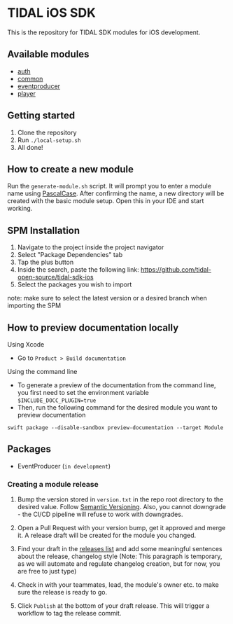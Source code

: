 # TIDAL iOS SDK 

This is the repository for TIDAL SDK modules for iOS development.

## Available modules

- [auth](./Sources/Auth/README.md)
- [common](./Sources/Common/README.md)
- [eventproducer](./Sources/EventProducer/README.md)
- [player](./Sources/Player/README.md)

## Getting started
1. Clone the repository
2. Run `./local-setup.sh`
3. All done!

## How to create a new module
Run the `generate-module.sh` script. It will prompt you to enter a module name using [PascalCase](https://pl.wikipedia.org/wiki/PascalCase).
After confirming the name, a new directory will be created with the basic module setup. Open this in your IDE and start working.

## SPM Installation
1. Navigate to the project inside the project navigator
2. Select "Package Dependencies" tab
3. Tap the plus button
4. Inside the search, paste the following link: https://github.com/tidal-open-source/tidal-sdk-ios
5. Select the packages you wish to import

note: make sure to select the latest version or a desired branch when importing the SPM

## How to preview documentation locally

Using Xcode
- Go to `Product > Build documentation`

Using the command line
- To generate a preview of the documentation from the command line, you first need to set the environment variable `$INCLUDE_DOCC_PLUGIN=true`
- Then, run the following command for the desired module you want to preview documentation

```
swift package --disable-sandbox preview-documentation --target Module
```

## Packages
- EventProducer (`in development`)

### Creating a module release
1. Bump the version stored in `version.txt` in the repo root directory to the desired value. Follow [Semantic Versioning](https://semver.org/). Also, you cannot downgrade - the CI/CD pipeline will refuse to work with downgrades.

2. Open a Pull Request with your version bump, get it approved and merge it. A release draft will be created for the module you changed.

3. Find your draft in the [releases list](https://github.com/tidal-music/tidal-sdk-ios/releases) and add some meaningful sentences about the release, changelog style (Note: This paragraph is temporary, as we will automate and regulate changelog creation, but for now, you are free to just type)

4. Check in with your teammates, lead, the module's owner etc. to make sure the release is ready to go.

5. Click `Publish` at the bottom of your draft release. This will trigger a workflow to tag the release commit.
